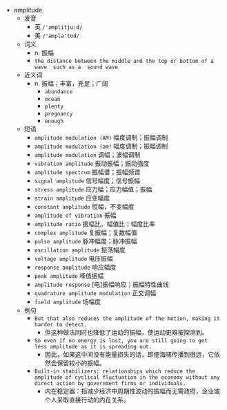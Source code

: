 - amplitude
  - 发音
    - 英 `/'æmplitjuːd/`
    - 美 `/'æmplə'tʊd/`
  - 词义
    - n. 振幅
    - `the distance between the middle and the top or bottom of a  wave  such as a  sound wave `
  - 近义词
    - n. 振幅；丰富，充足；广阔
      - `abundance`
      - `ocean`
      - `plenty`
      - `pregnancy`
      - `enough`
  - 短语
    - `amplitude modulation (AM)` 幅度调制；振幅调制 
    - `amplitude modulation (am)` 幅度调制；振幅调制 
    - `amplitude modulation` 调幅；波幅调制 
    - `vibration amplitude` 振动振幅；振动强度 
    - `amplitude spectrum` 振幅谱；振幅频谱 
    - `signal amplitude` 信号幅度；信号振幅 
    - `stress amplitude` 应力幅；应力幅值；振幅 
    - `strain amplitude` 应变幅度 
    - `constant amplitude` 恒幅，不变幅度 
    - `amplitude of vibration` 振幅 
    - `amplitude ratio` 振幅比，幅值比；幅度比率 
    - `complex amplitude` 复振幅；复数幅值 
    - `pulse amplitude` 脉冲幅度；脉冲振幅 
    - `oscillation amplitude` 振荡幅度 
    - `voltage amplitude` 电压振幅 
    - `response amplitude` 响应幅度 
    - `peak amplitude` 峰值振幅 
    - `amplitude response` [电]振幅响应；振幅特性曲线 
    - `quadrature amplitude modulation` 正交调幅 
    - `field amplitude` 场幅度 
  - 例句
    - `But that also reduces the amplitude of the motion, making it harder to detect.`
      - 但这种做法同时也降低了运动的振幅，使运动更难被探测到。
    - `So even if no energy is lost, you are still going to get less amplitude as it is spreading out.`
      - 因此，如果这中间没有能量损失的话，即便海啸传播到很远，它依然会保留较小的振幅。
    - `Built-in stabilizers: relationships which reduce the amplitude of cyclical fluctuation in the economy without any direct action by government firms or individuals.`
      - 内在稳定器：指减少经济中周期性波动的振幅而无需政府，企业或个人采取直接行动的内在关系。

